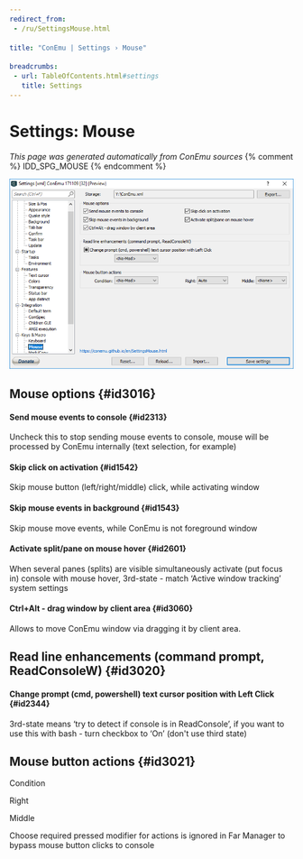 ```yaml
---
redirect_from:
 - /ru/SettingsMouse.html

title: "ConEmu | Settings › Mouse"

breadcrumbs:
 - url: TableOfContents.html#settings
   title: Settings
---
```


# Settings: Mouse

*This page was generated automatically from ConEmu sources*
{% comment %} IDD_SPG_MOUSE {% endcomment %}

![ConEmu Settings: Mouse](/img/Settings-Mouse.png)



## Mouse options  {#id3016}

#### Send mouse events to console  {#id2313}
Uncheck this to stop sending mouse events to console, mouse will be processed by ConEmu internally (text selection, for example)

#### Skip click on activation  {#id1542}
Skip mouse button (left/right/middle) click, while activating window

#### Skip mouse events in background  {#id1543}
Skip mouse move events, while ConEmu is not foreground window

#### Activate split/pane on mouse hover  {#id2601}
When several panes (splits) are visible simultaneously activate (put focus in) console with mouse hover, 3rd-state - match ‘Active window tracking’ system settings

#### Ctrl+Alt - drag window by client area  {#id3060}
Allows to move ConEmu window via dragging it by client area.



## Read line enhancements (command prompt, ReadConsoleW)  {#id3020}

#### Change prompt (cmd, powershell) text cursor position with Left Click  {#id2344}
3rd-state means ‘try to detect if console is in ReadConsole’, if you want to use this with bash - turn checkbox to ‘On’ (don't use third state)



## Mouse button actions  {#id3021}



Condition



Right



Middle





Choose required pressed modifier for actions <No-Mod> is ignored in Far Manager to bypass  mouse button clicks to console





